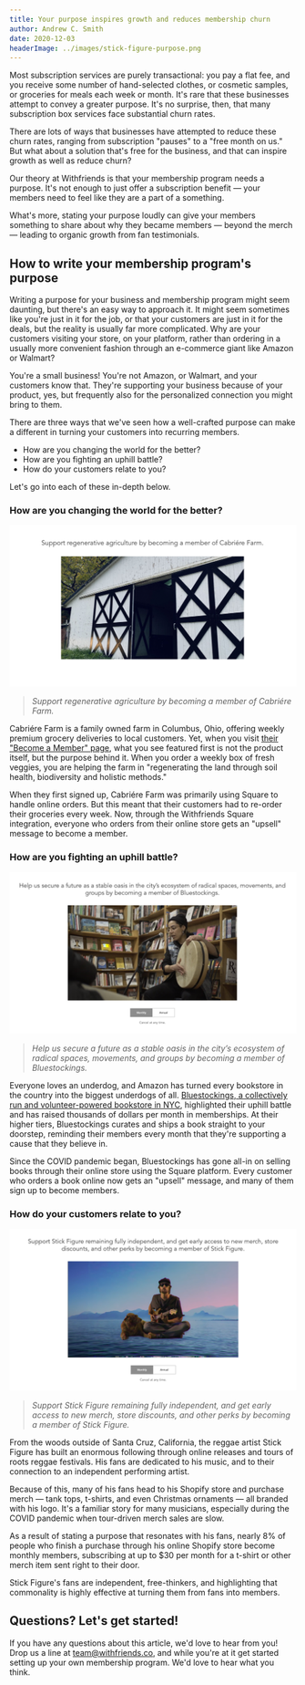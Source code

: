 ```yaml
---
title: Your purpose inspires growth and reduces membership churn
author: Andrew C. Smith
date: 2020-12-03
headerImage: ../images/stick-figure-purpose.png
---
```


Most subscription services are purely transactional: you pay a flat fee, and
you receive some number of hand-selected clothes, or cosmetic samples, or
groceries for meals each week or month. It's rare that these businesses attempt
to convey a greater purpose. It's no surprise, then, that many subscription box
services face substantial churn rates.

<!-- end -->

There are lots of ways that businesses have attempted to reduce these churn
rates, ranging from subscription "pauses" to a "free month on us." But what
about a solution that's free for the business, and that can inspire growth as
well as reduce churn?

Our theory at Withfriends is that your membership program needs a purpose. It's
not enough to just offer a subscription benefit — your members need to feel
like they are a part of a something.

What's more, stating your purpose loudly can give your members something to
share about why they became members — beyond the merch — leading to organic
growth from fan testimonials.

## How to write your membership program's purpose

Writing a purpose for your business and membership program might seem daunting,
but there's an easy way to approach it. It might seem sometimes like you're
just in it for the job, or that your customers are just in it for the deals,
but the reality is usually far more complicated. Why are your customers
visiting your store, on your platform, rather than ordering in a usually more
convenient fashion through an e-commerce giant like Amazon or Walmart?

You're a small business! You're not Amazon, or Walmart, and your customers know
that. They're supporting your business because of your product, yes, but
frequently also for the personalized connection you might bring to them.

There are three ways that we've seen how a well-crafted purpose can make a
different in turning your customers into recurring members.

- How are you changing the world for the better?
- How are you fighting an uphill battle?
- How do your customers relate to you?

Let's go into each of these in-depth below.

### How are you changing the world for the better?

![cabriere-purpose.png](../images/cabriere-purpose.png)

> _Support regenerative agriculture by becoming a member of Cabriére Farm._

Cabriére Farm is a family owned farm in Columbus, Ohio, offering weekly premium
grocery deliveries to local customers. Yet, when you visit [their "Become a
Member" page](https://withfriends.co/cabriere_farm/join), what you see featured
first is not the product itself, but the purpose behind it. When you order a
weekly box of fresh veggies, you are helping the farm in "regenerating the land
through soil health, biodiversity and holistic methods."

When they first signed up, Cabriére Farm was primarily using Square to handle
online orders. But this meant that their customers had to re-order their
groceries every week. Now, through the Withfriends Square integration, everyone
who orders from their online store gets an "upsell" message to become a member.

### How are you fighting an uphill battle?

![bluestockings-purpose.png](../images/bluestockings-purpose.png)

> _Help us secure a future as a stable oasis in the city’s ecosystem of radical
> spaces, movements, and groups by becoming a member of Bluestockings._

Everyone loves an underdog, and Amazon has turned every bookstore in the
country into the biggest underdogs of all. [Bluestockings, a collectively run
and volunteer-powered bookstore in
NYC](https://withfriends.co/bluestockings/join), highlighted their uphill
battle and has raised thousands of dollars per month in memberships. At their
higher tiers, Bluestockings curates and ships a book straight to your doorstep,
reminding their members every month that they're supporting a cause that they
believe in.

Since the COVID pandemic began, Bluestockings has gone all-in on selling books
through their online store using the Square platform. Every customer who orders
a book online now gets an "upsell" message, and many of them sign up to become
members.

### How do your customers relate to you?

![stick-figure-purpose.png](../images/stick-figure-purpose.png)

> _Support Stick Figure remaining fully independent, and get early access to
> new merch, store discounts, and other perks by becoming a member of Stick
> Figure._

From the woods outside of Santa Cruz, California, the reggae artist Stick
Figure has built an enormous following through online releases and tours of
roots reggae festivals. His fans are dedicated to his music, and to their
connection to an independent performing artist.

Because of this, many of his fans head to his Shopify store and purchase merch
— tank tops, t-shirts, and even Christmas ornaments — all branded with his
logo. It's a familiar story for many musicians, especially during the COVID
pandemic when tour-driven merch sales are slow.

As a result of stating a purpose that resonates with his fans, nearly 8% of
people who finish a purchase through his online Shopify store become monthly
members, subscribing at up to \$30 per month for a t-shirt or other merch item
sent right to their door.

Stick Figure's fans are independent, free-thinkers, and highlighting that
commonality is highly effective at turning them from fans into members.

## Questions? Let's get started!

If you have any questions about this article, we'd love to hear from you! Drop
us a line at team@withfriends.co, and while you're at it get started setting up
your own membership program. We'd love to hear what you think.
